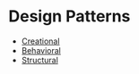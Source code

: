 # Design Patterns
- [Creational][creational]
- [Behavioral][behavioral]
- [Structural][structural]

[creational]: https://github.com/milanrath0d/design-patterns/tree/master/src/main/java/creational
[behavioral]: https://github.com/milanrath0d/design-patterns/tree/master/src/main/java/behavioral
[structural]: https://github.com/milanrath0d/design-patterns/tree/master/src/main/java/structural
